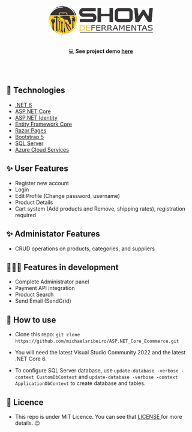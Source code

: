<p align="center">
<br>
<br>
   <img src="src/ToolsMarket.App/wwwroot/images/logo.png" width="55%" alt="Ecommerce ASP.NET Core MVC"/>
<br>
<br>
</p> 

<div align=center>

   💻 **See project demo [here](https://lojadeferramentas.azurewebsites.net/)**
   
</div>

<br>
<br>

## 🚀 Technologies 

- [.NET 6](https://learn.microsoft.com/pt-br/dotnet/)
- [ASP.NET Core](https://learn.microsoft.com/pt-br/aspnet/core/?view=aspnetcore-6.0)
- [ASP.NET Identity](https://learn.microsoft.com/en-us/aspnet/core/security/authentication/identity?view=aspnetcore-7.0&tabs=visual-studio)
- [Entity Framework Core](https://learn.microsoft.com/pt-br/ef/core/)
- [Razor Pages](https://www.heroku.com/)
- [Bootstrap 5](https://sendgrid.com/)
- [SQL Server](https://www.microsoft.com/pt-br/sql-server/sql-server-2019)
- [Azure Cloud Services](https://azure.microsoft.com/en-us/)

## ✨ User Features

- Register new account<br/>
- Login<br/>
- Edit Profile (Change password, username)<br/>
- Product Details<br/>
- Cart system (Add products and Remove, shipping rates), registration required<br/>

## ✨ Administator Features

- CRUD operations on products, categories, and suppliers<br/>

## 👨🏽‍💻 Features in development

- Complete Administrator panel<br/>
- Payment API integration
- Product Search
- Send Email (SendGrid)

## 🤔 How to use

- Clone this repo: `git clone https://github.com/michaelsribeiro/ASP.NET_Core_Ecommerce.git`

- You will need the latest Visual Studio Community 2022 and the latest .NET Core 6.

- To configure SQL Server database, use `update-database -verbose -context CustomDbContext` and `update-database -verbose -context ApplicationDbContext` to create database and tables.

## 📝 Licence 

- This repo is under MIT Licence. You can see that <a href="https://github.com/michaelsribeiro/ASP.NET_Core_Ecommerce/blob/master/LICENSE.txt"> LICENSE </a> for more details. 😉
